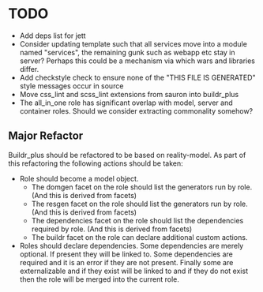 # TODO

* Add deps list for jett
* Consider updating template such that all services move into a module named "services", the remaining gunk
  such as webapp etc stay in server? Perhaps this could be a mechanism via which wars and libraries differ.
* Add checkstyle check to ensure none of the "THIS FILE IS GENERATED" style messages occur
  in source
* Move css_lint and scss_lint extensions from sauron into buildr_plus
* The all_in_one role has significant overlap with model, server and container roles. Should we consider
  extracting commonality somehow?

## Major Refactor

Buildr_plus should be refactored to be based on reality-model. As part of this refactoring the following
actions should be taken:

* Role should become a model object.
  - The domgen facet on the role should list the generators run by role. (And this is derived from facets)
  - The resgen facet on the role should list the generators run by role. (And this is derived from facets)
  - The dependencies facet on the role should list the dependencies required by role. (And this is derived from facets)
  - The buildr facet on the role can declare additional custom actions.
* Roles should declare dependencies. Some dependencies are merely optional. If present they will be linked to.
  Some dependencies are required and it is an error if they are not present. Finally some are externalizable
  and if they exist will be linked to and if they do not exist then the role will be merged into the current role.
